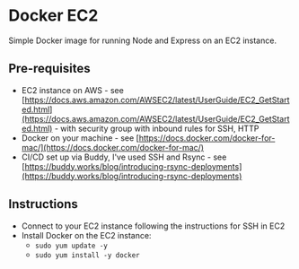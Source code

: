 # Docker EC2

Simple Docker image for running Node and Express on an EC2 instance.

## Pre-requisites

* EC2 instance on AWS - see [https://docs.aws.amazon.com/AWSEC2/latest/UserGuide/EC2_GetStarted.html](https://docs.aws.amazon.com/AWSEC2/latest/UserGuide/EC2_GetStarted.html) - with security group with inbound rules for SSH, HTTP
* Docker on your machine - see [https://docs.docker.com/docker-for-mac/](https://docs.docker.com/docker-for-mac/)
* CI/CD set up via Buddy, I've used SSH and Rsync - see [https://buddy.works/blog/introducing-rsync-deployments](https://buddy.works/blog/introducing-rsync-deployments)

## Instructions
* Connect to your EC2 instance following the instructions for SSH in EC2
* Install Docker on the EC2 instance:
  * `sudo yum update -y`
  * `sudo yum install -y docker`
